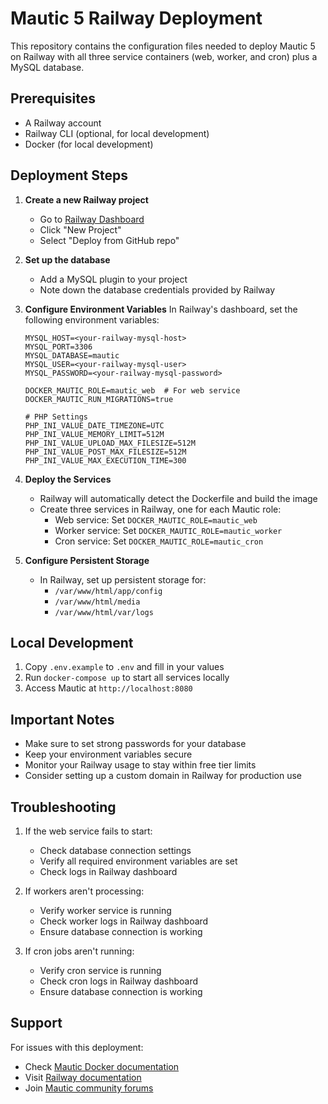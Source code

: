 # Mautic 5 Railway Deployment

This repository contains the configuration files needed to deploy Mautic 5 on Railway with all three service containers (web, worker, and cron) plus a MySQL database.

## Prerequisites

- A Railway account
- Railway CLI (optional, for local development)
- Docker (for local development)

## Deployment Steps

1. **Create a new Railway project**
   - Go to [Railway Dashboard](https://railway.app/dashboard)
   - Click "New Project"
   - Select "Deploy from GitHub repo"

2. **Set up the database**
   - Add a MySQL plugin to your project
   - Note down the database credentials provided by Railway

3. **Configure Environment Variables**
   In Railway's dashboard, set the following environment variables:
   ```
   MYSQL_HOST=<your-railway-mysql-host>
   MYSQL_PORT=3306
   MYSQL_DATABASE=mautic
   MYSQL_USER=<your-railway-mysql-user>
   MYSQL_PASSWORD=<your-railway-mysql-password>
   
   DOCKER_MAUTIC_ROLE=mautic_web  # For web service
   DOCKER_MAUTIC_RUN_MIGRATIONS=true
   
   # PHP Settings
   PHP_INI_VALUE_DATE_TIMEZONE=UTC
   PHP_INI_VALUE_MEMORY_LIMIT=512M
   PHP_INI_VALUE_UPLOAD_MAX_FILESIZE=512M
   PHP_INI_VALUE_POST_MAX_FILESIZE=512M
   PHP_INI_VALUE_MAX_EXECUTION_TIME=300
   ```

4. **Deploy the Services**
   - Railway will automatically detect the Dockerfile and build the image
   - Create three services in Railway, one for each Mautic role:
     - Web service: Set `DOCKER_MAUTIC_ROLE=mautic_web`
     - Worker service: Set `DOCKER_MAUTIC_ROLE=mautic_worker`
     - Cron service: Set `DOCKER_MAUTIC_ROLE=mautic_cron`

5. **Configure Persistent Storage**
   - In Railway, set up persistent storage for:
     - `/var/www/html/app/config`
     - `/var/www/html/media`
     - `/var/www/html/var/logs`

## Local Development

1. Copy `.env.example` to `.env` and fill in your values
2. Run `docker-compose up` to start all services locally
3. Access Mautic at `http://localhost:8080`

## Important Notes

- Make sure to set strong passwords for your database
- Keep your environment variables secure
- Monitor your Railway usage to stay within free tier limits
- Consider setting up a custom domain in Railway for production use

## Troubleshooting

1. If the web service fails to start:
   - Check database connection settings
   - Verify all required environment variables are set
   - Check logs in Railway dashboard

2. If workers aren't processing:
   - Verify worker service is running
   - Check worker logs in Railway dashboard
   - Ensure database connection is working

3. If cron jobs aren't running:
   - Verify cron service is running
   - Check cron logs in Railway dashboard
   - Ensure database connection is working

## Support

For issues with this deployment:
- Check [Mautic Docker documentation](https://github.com/mautic/docker-mautic)
- Visit [Railway documentation](https://docs.railway.app/)
- Join [Mautic community forums](https://forum.mautic.org/) 